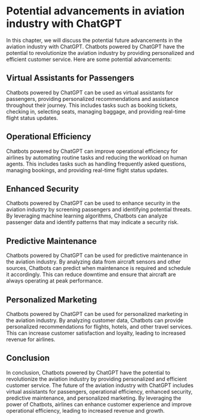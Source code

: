 Potential advancements in aviation industry with ChatGPT
=============================================================================================================

In this chapter, we will discuss the potential future advancements in the aviation industry with ChatGPT. Chatbots powered by ChatGPT have the potential to revolutionize the aviation industry by providing personalized and efficient customer service. Here are some potential advancements:

Virtual Assistants for Passengers
---------------------------------

Chatbots powered by ChatGPT can be used as virtual assistants for passengers, providing personalized recommendations and assistance throughout their journey. This includes tasks such as booking tickets, checking in, selecting seats, managing baggage, and providing real-time flight status updates.

Operational Efficiency
----------------------

Chatbots powered by ChatGPT can improve operational efficiency for airlines by automating routine tasks and reducing the workload on human agents. This includes tasks such as handling frequently asked questions, managing bookings, and providing real-time flight status updates.

Enhanced Security
-----------------

Chatbots powered by ChatGPT can be used to enhance security in the aviation industry by screening passengers and identifying potential threats. By leveraging machine learning algorithms, Chatbots can analyze passenger data and identify patterns that may indicate a security risk.

Predictive Maintenance
----------------------

Chatbots powered by ChatGPT can be used for predictive maintenance in the aviation industry. By analyzing data from aircraft sensors and other sources, Chatbots can predict when maintenance is required and schedule it accordingly. This can reduce downtime and ensure that aircraft are always operating at peak performance.

Personalized Marketing
----------------------

Chatbots powered by ChatGPT can be used for personalized marketing in the aviation industry. By analyzing customer data, Chatbots can provide personalized recommendations for flights, hotels, and other travel services. This can increase customer satisfaction and loyalty, leading to increased revenue for airlines.

Conclusion
----------

In conclusion, Chatbots powered by ChatGPT have the potential to revolutionize the aviation industry by providing personalized and efficient customer service. The future of the aviation industry with ChatGPT includes virtual assistants for passengers, operational efficiency, enhanced security, predictive maintenance, and personalized marketing. By leveraging the power of Chatbots, airlines can enhance customer experience and improve operational efficiency, leading to increased revenue and growth.
